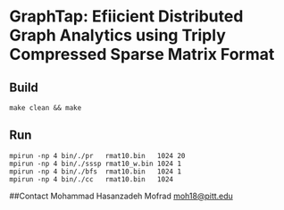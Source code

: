 # GraphTap: Efiicient Distributed Graph Analytics using Triply Compressed Sparse Matrix Format

## Build
    make clean && make
## Run
    mpirun -np 4 bin/./pr   rmat10.bin   1024 20
    mpirun -np 4 bin/./sssp rmat10_w.bin 1024 1
    mpirun -np 4 bin/./bfs  rmat10.bin   1024 1
    mpirun -np 4 bin/./cc   rmat10.bin   1024
##Contact
    Mohammad Hasanzadeh Mofrad
    moh18@pitt.edu
